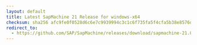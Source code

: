 ```yaml
---
layout: default
title: Latest SapMachine 21 Release for windows-x64
checksum: sha256 afc9fe0f0528d6c6e7c9939994c3c1c6f735fa5f4cfa5b38e8576d30b3868df4
redirect_to:
  - https://github.com/SAP/SapMachine/releases/download/sapmachine-21.0.4/sapmachine-jre-21.0.4_windows-x64_bin.zip
---
```

